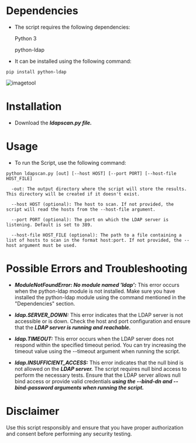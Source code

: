 # Dependencies

- The script requires the following dependencies:


    Python 3

    python-ldap
    

- It can be installed using the following command:

`pip install python-ldap`

![imagetool](https://github.com/user-attachments/assets/a5d26438-2379-456f-8b54-2cb7b1680c38)


# Installation

- Download the ***ldapscan.py file.***


# Usage

- To run the Script, use the following command:

`python ldapscan.py [out] [--host HOST] [--port PORT] [--host-file HOST_FILE]`


      -out: The output directory where the script will store the results. This directory will be created if it doesn't exist.

      --host HOST (optional): The host to scan. If not provided, the script will read the hosts from the --host-file argument.

      --port PORT (optional): The port on which the LDAP server is listening. Default is set to 389.

      --host-file HOST_FILE (optional): The path to a file containing a list of hosts to scan in the format host:port. If not provided, the --host argument must be used.
      

# Possible Errors and Troubleshooting



- ***ModuleNotFoundError: No module named 'ldap':*** This error occurs when the python-ldap module is not installed. Make sure you have installed the python-ldap module using the command mentioned in the "Dependencies" section.


- ***ldap.SERVER_DOWN:*** This error indicates that the LDAP server is not accessible or is down. Check the host and port configuration and ensure that the ***LDAP server is running and reachable.***


- ***ldap.TIMEOUT:*** This error occurs when the LDAP server does not respond within the specified timeout period. You can try increasing the timeout value using the --timeout argument when running the script.


- ***ldap.INSUFFICIENT_ACCESS:*** This error indicates that the null bind is not allowed on the ***LDAP server.*** The script requires null bind access to perform the necessary tests. Ensure that the LDAP server allows null bind access or provide valid credentials ***using the --bind-dn and --bind-password arguments when running the script.***


# Disclaimer

Use this script responsibly and ensure that you have proper authorization and consent before performing any security testing.
